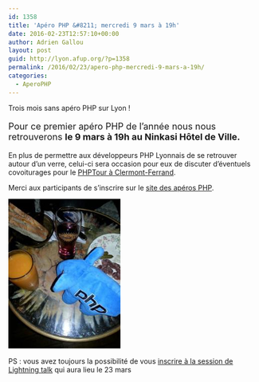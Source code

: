 ```yaml
---
id: 1358
title: 'Apéro PHP &#8211; mercredi 9 mars à 19h'
date: 2016-02-23T12:57:10+00:00
author: Adrien Gallou
layout: post
guid: http://lyon.afup.org/?p=1358
permalink: /2016/02/23/apero-php-mercredi-9-mars-a-19h/
categories:
  - AperoPHP
---
```

Trois mois sans apéro PHP sur Lyon !

<p style="font-size: 18px">
  Pour ce premier apéro PHP de l&rsquo;année nous nous retrouverons <strong>le 9 mars à 19h au Ninkasi Hôtel de Ville.</strong>
</p>

En plus de permettre aux développeurs PHP Lyonnais de se retrouver autour d&rsquo;un verre, celui-ci sera occasion pour eux de discuter d&rsquo;éventuels covoiturages pour le [PHPTour à Clermont-Ferrand](http://event.afup.org/).

Merci aux participants de s&rsquo;inscrire sur le [site des apéros PHP](http://aperophp.net/385/view.html).

![Photo apéro](/files/2014/10/Bl10fnCIgAAcGPw-225x300.jpg) 

PS : vous avez toujours la possibilité de vous [inscrire à la session de Lightning talk](http://lyon.afup.org/2016/03/08/session-de-lightning-talks-le-23-mars-a-19h/) qui aura lieu le 23 mars
